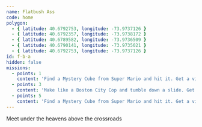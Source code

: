 ```yaml
---
name: Flatbush Ass
code: home
polygon:
  - { latitude: 40.6792753, longitude: -73.9737126 }
  - { latitude: 40.6792357, longitude: -73.9738172 }
  - { latitude: 40.6789582, longitude: -73.9736509 }
  - { latitude: 40.6790141, longitude: -73.9735021 }
  - { latitude: 40.6792753, longitude: -73.9737126 }
id: f-b-a
hidden: false
missions:
  - points: 1
    content: 'Find a Mystery Cube from Super Mario and hit it. Get a video for a power up of 2 stars.'
  - points: 3
    content: 'Make like a Boston City Cop and tumble down a slide. Get the scene on video for 3 points.'
  - points: 5
    content: 'Find a Mystery Cube from Super Mario and hit it. Get a video for a power up of 2 stars.'
---
```


Meet under the heavens above the crossroads
